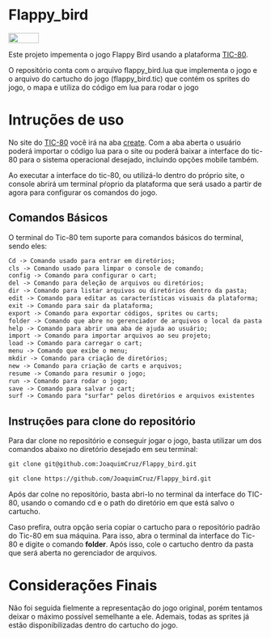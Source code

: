 # Flappy_bird
<div style="display: inline-block;">
<img align="center" height="20px" width="60px" src="https://img.shields.io/badge/Lua-2C2D72?style=for-the-badge&logo=lua&logoColor=white"/> 
</a> 
</div>


Este projeto impementa o jogo Flappy Bird usando a plataforma <a href="https://tic80.com/">TIC-80</a>. 

O repositório conta com o arquivo flappy_bird.lua  que implementa o jogo e o arquivo do cartucho do jogo (flappy_bird.tic) que contém os sprites do jogo, o mapa e utiliza do código em lua para rodar o jogo

# Intruções de uso 

No site do <a href="https://tic80.com/">TIC-80</a> você irá na aba <a href="https://tic80.com/create">create</a>. Com a aba aberta o usuário poderá importar o código lua para o site ou poderá baixar a interface do tic-80 para o sistema operacional desejado, incluindo opções mobile também. 

Ao executar a interface do tic-80, ou utilizá-lo dentro do próprio site, o console abrirá um terminal pŕoprio da plataforma que será usado a partir de agora para configurar os comandos do jogo. 

## Comandos Básicos

O terminal do Tic-80 tem suporte para comandos básicos do terminal, sendo eles:

```Markdown
Cd -> Comando usado para entrar em diretórios;
cls -> Comando usado para limpar o console de comando;
config -> Comando para configurar o cart;
del -> Comando para deleção de arquivos ou diretórios;
dir -> Comando para listar arquivos ou diretórios dentro da pasta;
edit -> Comando para editar as características visuais da plataforma;
exit -> Comando para sair da plataforma;
export -> Comando para exportar códigos, sprites ou carts;
folder -> Comando que abre no gerenciador de arquivos o local da pasta em que está salvo o cartucho do jogo;
help -> Comando para abrir uma aba de ajuda ao usuário;
import -> Comando para importar arquivos ao seu projeto;
load -> Comando para carregar o cart;
menu -> Comando que exibe o menu;
mkdir -> Comando para criação de diretórios;
new -> Comando para criação de carts e arquivos;
resume -> Comando para resumir o jogo;
run -> Comando para rodar o jogo;
save -> Comando para salvar o cart;
surf -> Comando para "surfar" pelos diretórios e arquivos existentes


```
## Instruções para clone do repositório

Para dar clone no repositório e conseguir jogar o jogo, basta utilizar um dos comandos abaixo no diretório desejado em seu terminal:
```Markdown
git clone git@github.com:JoaquimCruz/Flappy_bird.git

git clone https://github.com/JoaquimCruz/Flappy_bird.git
```
Após dar colne no repositório, basta abri-lo no terminal da interface do TIC-80, usando o comando cd e o path do diretório em que está salvo o cartucho.

Caso prefira, outra opção seria copiar o cartucho para o repositório padrão do Tic-80 em sua máquina. Para isso, abra o terminal da interface do Tic-80 e digite o comando **folder**. Após isso, cole o cartucho dentro da pasta que será aberta no gerenciador de arquivos. 
# Considerações Finais

Não foi seguida fielmente a representação do jogo original, porém tentamos deixar o máximo possível semelhante a ele. Ademais, todas as sprites já estão disponibilizadas dentro do cartucho do jogo.  
